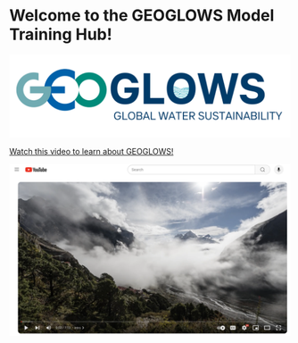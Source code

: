 # Welcome to the GEOGLOWS Model Training Hub!
![image](static/images/NewGEOGLOWSLOGO.png)

[Watch this video to learn about GEOGLOWS!](https://youtu.be/v8FhgV4cBnI)

![image](static/images/img10.png)
